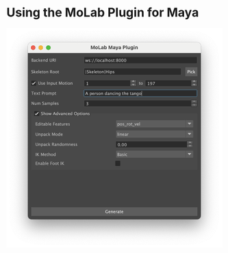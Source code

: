 # Using the MoLab Plugin for Maya

![Advanced Options of the MoLab Maya Plugin](../assets/MoLab_maya_plugin_advanced.png)

